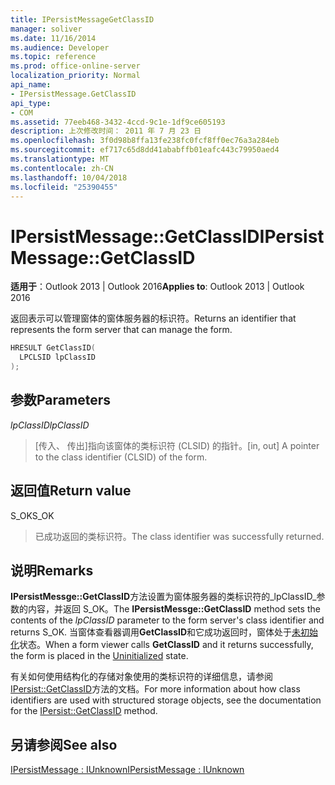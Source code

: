 ```yaml
---
title: IPersistMessageGetClassID
manager: soliver
ms.date: 11/16/2014
ms.audience: Developer
ms.topic: reference
ms.prod: office-online-server
localization_priority: Normal
api_name:
- IPersistMessage.GetClassID
api_type:
- COM
ms.assetid: 77eeb468-3432-4ccd-9c1e-1df9ce605193
description: 上次修改时间： 2011 年 7 月 23 日
ms.openlocfilehash: 3f0d98b8ffa13fe238fc0fcf8ff0ec76a3a284eb
ms.sourcegitcommit: ef717c65d8dd41ababffb01eafc443c79950aed4
ms.translationtype: MT
ms.contentlocale: zh-CN
ms.lasthandoff: 10/04/2018
ms.locfileid: "25390455"
---
```

# <a name="ipersistmessagegetclassid"></a><span data-ttu-id="06bd1-103">IPersistMessage::GetClassID</span><span class="sxs-lookup"><span data-stu-id="06bd1-103">IPersistMessage::GetClassID</span></span>

  
  
<span data-ttu-id="06bd1-104">**适用于**：Outlook 2013 | Outlook 2016</span><span class="sxs-lookup"><span data-stu-id="06bd1-104">**Applies to**: Outlook 2013 | Outlook 2016</span></span> 
  
<span data-ttu-id="06bd1-105">返回表示可以管理窗体的窗体服务器的标识符。</span><span class="sxs-lookup"><span data-stu-id="06bd1-105">Returns an identifier that represents the form server that can manage the form.</span></span> 
  
```cpp
HRESULT GetClassID(
  LPCLSID lpClassID
);
```

## <a name="parameters"></a><span data-ttu-id="06bd1-106">参数</span><span class="sxs-lookup"><span data-stu-id="06bd1-106">Parameters</span></span>

 <span data-ttu-id="06bd1-107">_lpClassID_</span><span class="sxs-lookup"><span data-stu-id="06bd1-107">_lpClassID_</span></span>
  
> <span data-ttu-id="06bd1-108">[传入、 传出]指向该窗体的类标识符 (CLSID) 的指针。</span><span class="sxs-lookup"><span data-stu-id="06bd1-108">[in, out] A pointer to the class identifier (CLSID) of the form.</span></span>
    
## <a name="return-value"></a><span data-ttu-id="06bd1-109">返回值</span><span class="sxs-lookup"><span data-stu-id="06bd1-109">Return value</span></span>

<span data-ttu-id="06bd1-110">S_OK</span><span class="sxs-lookup"><span data-stu-id="06bd1-110">S_OK</span></span> 
  
> <span data-ttu-id="06bd1-111">已成功返回的类标识符。</span><span class="sxs-lookup"><span data-stu-id="06bd1-111">The class identifier was successfully returned.</span></span>
    
## <a name="remarks"></a><span data-ttu-id="06bd1-112">说明</span><span class="sxs-lookup"><span data-stu-id="06bd1-112">Remarks</span></span>

<span data-ttu-id="06bd1-113">**IPersistMessge::GetClassID**方法设置为窗体服务器的类标识符的_lpClassID_参数的内容，并返回 S_OK。</span><span class="sxs-lookup"><span data-stu-id="06bd1-113">The **IPersistMessge::GetClassID** method sets the contents of the  _lpClassID_ parameter to the form server's class identifier and returns S_OK.</span></span> <span data-ttu-id="06bd1-114">当窗体查看器调用**GetClassID**和它成功返回时，窗体处于[未初始化](uninitialized-state.md)状态。</span><span class="sxs-lookup"><span data-stu-id="06bd1-114">When a form viewer calls **GetClassID** and it returns successfully, the form is placed in the [Uninitialized](uninitialized-state.md) state.</span></span> 
  
<span data-ttu-id="06bd1-115">有关如何使用结构化的存储对象使用的类标识符的详细信息，请参阅[IPersist::GetClassID](https://msdn.microsoft.com/library/921a3b86-a240-454e-9411-8d653e02b90e.aspx)方法的文档。</span><span class="sxs-lookup"><span data-stu-id="06bd1-115">For more information about how class identifiers are used with structured storage objects, see the documentation for the [IPersist::GetClassID](https://msdn.microsoft.com/library/921a3b86-a240-454e-9411-8d653e02b90e.aspx) method.</span></span> 
  
## <a name="see-also"></a><span data-ttu-id="06bd1-116">另请参阅</span><span class="sxs-lookup"><span data-stu-id="06bd1-116">See also</span></span>



[<span data-ttu-id="06bd1-117">IPersistMessage : IUnknown</span><span class="sxs-lookup"><span data-stu-id="06bd1-117">IPersistMessage : IUnknown</span></span>](ipersistmessageiunknown.md)

